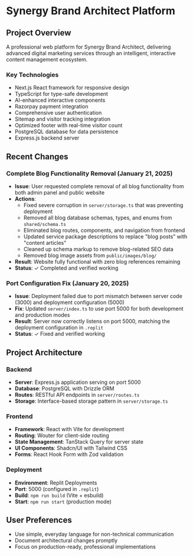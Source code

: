 # Synergy Brand Architect Platform

## Project Overview
A professional web platform for Synergy Brand Architect, delivering advanced digital marketing services through an intelligent, interactive content management ecosystem.

### Key Technologies
- Next.js React framework for responsive design
- TypeScript for type-safe development
- AI-enhanced interactive components
- Razorpay payment integration
- Comprehensive user authentication
- Sitemap and visitor tracking integration
- Optimized footer with real-time visitor count
- PostgreSQL database for data persistence
- Express.js backend server

## Recent Changes

### Complete Blog Functionality Removal (January 21, 2025)
- **Issue**: User requested complete removal of all blog functionality from both admin panel and public website
- **Actions**:
  - Fixed severe corruption in `server/storage.ts` that was preventing deployment
  - Removed all blog database schemas, types, and enums from `shared/schema.ts`
  - Eliminated blog routes, components, and navigation from frontend
  - Updated service package descriptions to replace "blog posts" with "content articles"
  - Cleaned up schema markup to remove blog-related SEO data
  - Removed blog image assets from `public/images/blog/`
- **Result**: Website fully functional with zero blog references remaining
- **Status**: ✓ Completed and verified working

### Port Configuration Fix (January 20, 2025)
- **Issue**: Deployment failed due to port mismatch between server code (3000) and deployment configuration (5000)
- **Fix**: Updated `server/index.ts` to use port 5000 for both development and production modes
- **Result**: Server now correctly listens on port 5000, matching the deployment configuration in `.replit`
- **Status**: ✓ Fixed and verified working

## Project Architecture

### Backend
- **Server**: Express.js application serving on port 5000
- **Database**: PostgreSQL with Drizzle ORM
- **Routes**: RESTful API endpoints in `server/routes.ts`
- **Storage**: Interface-based storage pattern in `server/storage.ts`

### Frontend
- **Framework**: React with Vite for development
- **Routing**: Wouter for client-side routing
- **State Management**: TanStack Query for server state
- **UI Components**: Shadcn/UI with Tailwind CSS
- **Forms**: React Hook Form with Zod validation

### Deployment
- **Environment**: Replit Deployments
- **Port**: 5000 (configured in `.replit`)
- **Build**: `npm run build` (Vite + esbuild)
- **Start**: `npm run start` (production mode)

## User Preferences
- Use simple, everyday language for non-technical communication
- Document architectural changes promptly
- Focus on production-ready, professional implementations
